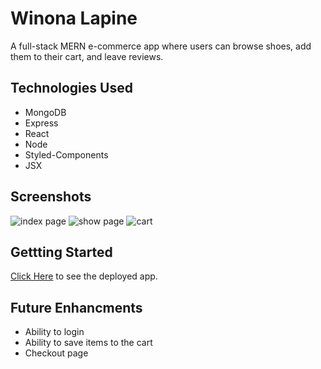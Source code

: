 # Winona Lapine

A full-stack MERN e-commerce app where users can browse shoes, add them to their cart, and leave reviews.

## Technologies Used

* MongoDB
* Express
* React
* Node
* Styled-Components
* JSX

## Screenshots

![index page](https://i.imgur.com/YbY7etn.png)
![show page](https://i.imgur.com/r73fVzM.png)
![cart](https://i.imgur.com/LgeO5gu.png)

## Gettting Started

[Click Here](https://practical-swartz-82b2cf.netlify.app/) to see the deployed app.

## Future Enhancments

* Ability to login
* Ability to save items to the cart
* Checkout page